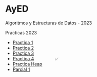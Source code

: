 # AyED
Algoritmos y Estructuras de Datos - 2023

Practicas 2023
<br>
  - [Practica 1](/Practica/practica1B)
  - [Practica 2](/Practica/Practica2)
  - [Practica 3](/Practica/Practica3)
  - [Practica 4](/MDs/AyEDPractica4.md)  ‎ ‎ ‎ ‎ ‎ ‎ ‎ ‎ ‎ ‎ ‎ ‎ ‎ ‎ ‎ ‎   `✅`
  - [Practica Heap](/Practica/Heap)
  - [Parcial 1](/Parciales)

